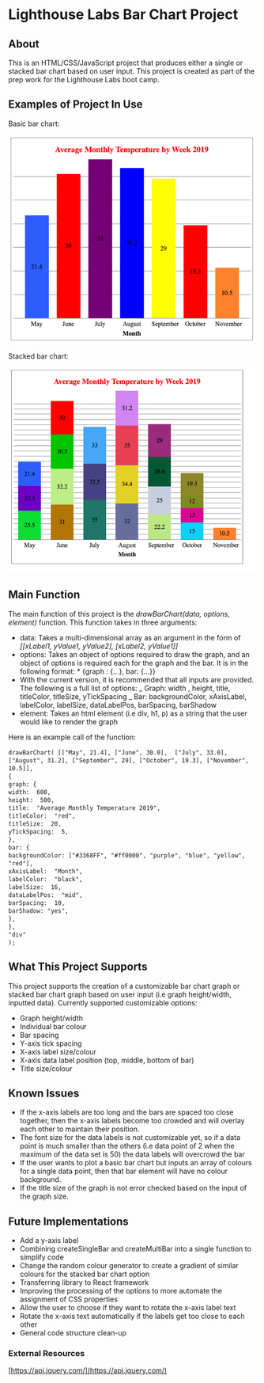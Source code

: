 # Lighthouse Labs Bar Chart Project

## About

This is an HTML/CSS/JavaScript project that produces either a single or stacked bar chart based on user input. This project is created as part of the prep work for the Lighthouse Labs boot camp.

## Examples of Project In Use

Basic bar chart:

![Basic bar chart example](https://github.com/mackwill/lighthouse-labs-bar-chart/blob/master/singleBarChartExample.png)

Stacked bar chart:

![Stacked bar chart example](https://github.com/mackwill/lighthouse-labs-bar-chart/blob/master/stackedBarChartExample.png)

## Main Function

The main function of this project is the _drawBarChart(data, options, element)_ function.
This function takes in three arguments:

- data: Takes a multi-dimensional array as an argument in the form of _[[xLabel1, yValue1, yValue2], [xLabel2, yValue1]]_
- options: Takes an object of options required to draw the graph, and an object of options is required each for the graph and the bar. It is in the following format: \* {graph : {...}, bar: {...}}
- With the current version, it is recommended that all inputs are provided. The following is a full list of options:
  _ Graph: width , height, title, titleColor, titleSize, yTickSpacing
  _ Bar: backgroundColor, xAxisLabel, labelColor, labelSize, dataLabelPos, barSpacing, barShadow
- element: Takes an html element (i.e div, h1, p) as a string that the user would like to render the graph

Here is an example call of the function:

```
drawBarChart( [["May", 21.4], ["June", 30.0],  ["July", 33.0], ["August", 31.2], ["September", 29], ["October", 19.3], ["November", 10.5]],
{
graph: {
width:  600,
height:  500,
title:  "Average Monthly Temperature 2019",
titleColor:  "red",
titleSize:  20,
yTickSpacing:  5,
},
bar: {
backgroundColor: ["#3368FF", "#ff0000", "purple", "blue", "yellow", "red"],
xAxisLabel:  "Month",
labelColor:  "black",
labelSize:  16,
dataLabelPos:  "mid",
barSpacing:  10,
barShadow: "yes",
},
},
"div"
);
```

## What This Project Supports

This project supports the creation of a customizable bar chart graph or stacked bar chart graph based on user input (i.e graph height/width, inputted data).
Currently supported customizable options:

- Graph height/width
- Individual bar colour
- Bar spacing
- Y-axis tick spacing
- X-axis label size/colour
- X-axis data label position (top, middle, bottom of bar)
- Title size/colour

## Known Issues

- If the x-axis labels are too long and the bars are spaced too close together, then the x-axis labels become too crowded and will overlay each other to maintain their position.
- The font size for the data labels is not customizable yet, so if a data point is much smaller than the others (i.e data point of 2 when the maximum of the data set is 50) the data labels will overcrowd the bar
- If the user wants to plot a basic bar chart but inputs an array of colours for a single data point, then that bar element will have no colour background.
- If the title size of the graph is not error checked based on the input of the graph size.

## Future Implementations

- Add a y-axis label
- Combining createSingleBar and createMultiBar into a single function to simplify code
- Change the random colour generator to create a gradient of similar colours for the stacked bar chart option
- Transferring library to React framework
- Improving the processing of the options to more automate the assignment of CSS properties
- Allow the user to choose if they want to rotate the x-axis label text
- Rotate the x-axis text automatically if the labels get too close to each other
- General code structure clean-up

### External Resources

[https://api.jquery.com/](https://api.jquery.com/)

